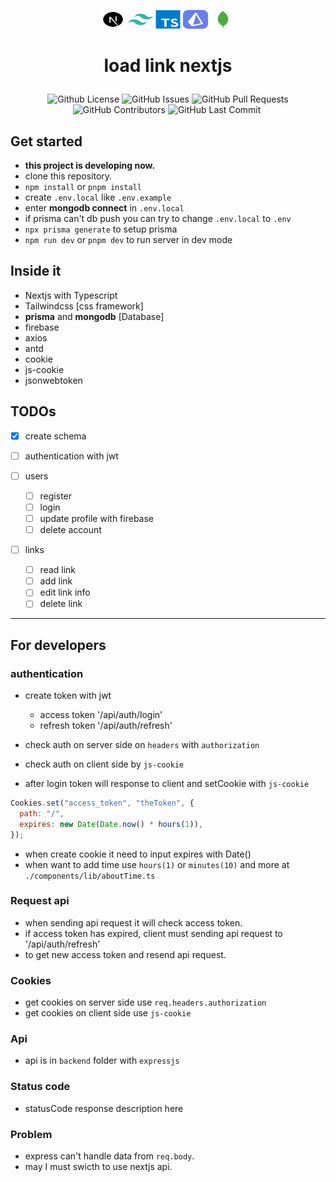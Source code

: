 <p align="center">
    <img width="40" height="30" alt="nextjs" src="https://github.com/Arikato111/Arikato111/raw/main/icons/nextjs-original.svg">
    <img width="40" height="30" alt="tailwindcss" src="https://github.com/Arikato111/Arikato111/raw/main/icons/tailwindcss-plain.svg">
    <img width="40" height="30" alt="Typescript" src="https://github.com/Arikato111/Arikato111/raw/main/icons/typescript-original.svg">
    <img height="30" width="40" src="https://github.com/tandpfun/skill-icons/raw/main/icons/Prisma.svg" alt="prisma">
    <img width="40" height="30" alt="Mongodb" src="https://github.com/Arikato111/Arikato111/raw/main/icons/mongodb-plain.svg">

</p>

# <p align="center">load link nextjs</p>

<p align="center">
    <img alt="Github License" src="https://img.shields.io/github/license/Arikato111/load-link-nextjs" />
    <img alt="GitHub Issues" src="https://img.shields.io/github/issues/Arikato111/load-link-nextjs" />
    <img alt="GitHub Pull Requests" src="https://img.shields.io/github/issues-pr/Arikato111/load-link-nextjs" />
    <img alt="GitHub Contributors" src="https://img.shields.io/github/contributors/Arikato111/load-link-nextjs" />
    <img alt="GitHub Last Commit" src="https://img.shields.io/github/last-commit/Arikato111/load-link-nextjs" />
    <img alt="" src="https://img.shields.io/github/repo-size/Arikato111/load-link-nextjs" />
</p>

## Get started

- **this project is developing now.**
- clone this repository.
- `npm install` or `pnpm install`
- create `.env.local` like `.env.example`
- enter **mongodb connect** in `.env.local`
- if prisma can't db push you can try to change `.env.local` to `.env`
- `npx prisma generate` to setup prisma
- `npm run dev` or `pnpm dev` to run server in dev mode

## Inside it

- Nextjs with Typescript
- Tailwindcss [css framework]
- **prisma** and **mongodb** [Database]
- firebase
- axios
- antd
- cookie
- js-cookie
- jsonwebtoken

## TODOs

- [x] create schema

- [ ] authentication with jwt

- [ ] users

  - [ ] register
  - [ ] login
  - [ ] update profile with firebase
  - [ ] delete account

- [ ] links
  - [ ] read link
  - [ ] add link
  - [ ] edit link info
  - [ ] delete link

---

## For developers

### authentication

- create token with jwt

  - access token '/api/auth/login'
  - refresh token '/api/auth/refresh'

- check auth on server side on `headers` with `authorization`
- check auth on client side by `js-cookie`
- after login token will response to client and setCookie with `js-cookie`

```js
Cookies.set("access_token", "theToken", {
  path: "/",
  expires: new Date(Date.now() * hours(1)),
});
```

- when create cookie it need to input expires with Date()
- when want to add time use `hours(1)` or `minutes(10)` and more at `./components/lib/aboutTime.ts`

### Request api

- when sending api request it will check access token.
- if access token has expired, client must sending api request to '/api/auth/refresh'
- to get new access token and resend api request.

### Cookies

- get cookies on server side use `req.headers.authorization`
- get cookies on client side use `js-cookie`

### Api

- api is in `backend` folder with `expressjs`

### Status code

- statusCode response description here

### Problem

- express can't handle data from `req.body`.
- may I must swicth to use nextjs api.
